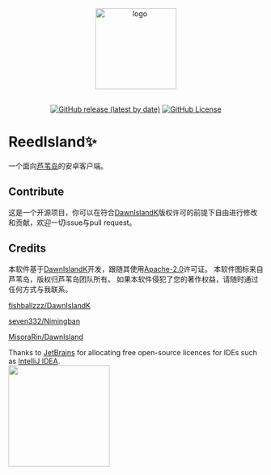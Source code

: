<div align="center">
   <img width="160" src="https://s3.bmp.ovh/imgs/2022/06/06/552afabe5bdb4ebc.png" alt="logo"></br></br>

[![GitHub release (latest by date)](https://img.shields.io/github/v/release/xslingcn/ReedIsland)](https://github.com/xslingcn/ReedIsland/releases)
[![GitHub License](https://img.shields.io/github/license/xslingcn/ReedIsland)](https://github.com/xslingcn/ReedIsland/blob/main/LICENSE)
</div>

# ReedIsland✨

一个面向[芦苇岛](aweidao.com)的安卓客户端。

## Contribute

这是一个开源项目，你可以在符合[DawnIslandK](https://github.com/fishballzzz/DawnIslandK)版权许可的前提下自由进行修改和贡献，欢迎一切issue与pull request。

## Credits

本软件基于[DawnIslandK](https://github.com/fishballzzz/DawnIslandK)开发，跟随其使用[Apache-2.0](https://www.apache.org/licenses/LICENSE-2.0)许可证。
本软件图标来自芦苇岛，版权归芦苇岛团队所有。 如果本软件侵犯了您的著作权益，请随时通过任何方式与我联系。

[fishballzzz/DawnIslandK](https://github.com/fishballzzz/DawnIslandK)

[seven332/Nimingban](https://github.com/seven332/Nimingban)

[MisoraRin/DawnIsland](https://github.com/MisoraRin/DawnIsland)

Thanks to [JetBrains](https://www.jetbrains.com/?from=phenyl) for allocating free open-source licences for IDEs such as [IntelliJ IDEA](https://www.jetbrains.com/idea/?from=phenyl).  
[<img src="https://resources.jetbrains.com/storage/products/company/brand/logos/jb_beam.svg" width="200"/>](https://www.jetbrains.com/?from=phenyl)
